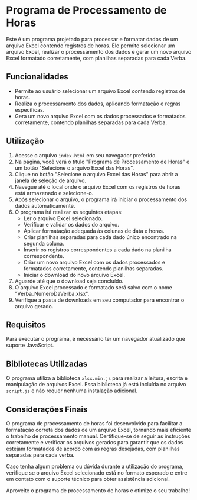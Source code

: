 # Programa de Processamento de Horas

Este é um programa projetado para processar e formatar dados de um arquivo Excel contendo registros de horas. Ele permite selecionar um arquivo Excel, realizar o processamento dos dados e gerar um novo arquivo Excel formatado corretamente, com planilhas separadas para cada Verba.

## Funcionalidades

- Permite ao usuário selecionar um arquivo Excel contendo registros de horas.
- Realiza o processamento dos dados, aplicando formatação e regras específicas.
- Gera um novo arquivo Excel com os dados processados e formatados corretamente, contendo planilhas separadas para cada Verba.

## Utilização

1. Acesse o arquivo `index.html` em seu navegador preferido.
2. Na página, você verá o título "Programa de Processamento de Horas" e um botão "Selecione o arquivo Excel das Horas".
3. Clique no botão "Selecione o arquivo Excel das Horas" para abrir a janela de seleção de arquivo.
4. Navegue até o local onde o arquivo Excel com os registros de horas está armazenado e selecione-o.
5. Após selecionar o arquivo, o programa irá iniciar o processamento dos dados automaticamente.
6. O programa irá realizar as seguintes etapas:
   - Ler o arquivo Excel selecionado.
   - Verificar e validar os dados do arquivo.
   - Aplicar formatação adequada às colunas de data e horas.
   - Criar planilhas separadas para cada dado único encontrado na segunda coluna.
   - Inserir os registros correspondentes a cada dado na planilha correspondente.
   - Criar um novo arquivo Excel com os dados processados e formatados corretamente, contendo planilhas separadas.
   - Iniciar o download do novo arquivo Excel.
7. Aguarde até que o download seja concluído.
8. O arquivo Excel processado e formatado será salvo com o nome "Verba_NumeroDaVerba.xlsx".
9. Verifique a pasta de downloads em seu computador para encontrar o arquivo gerado.

## Requisitos

Para executar o programa, é necessário ter um navegador atualizado que suporte JavaScript.

## Bibliotecas Utilizadas

O programa utiliza a biblioteca `xlsx.min.js` para realizar a leitura, escrita e manipulação de arquivos Excel. Essa biblioteca já está incluída no arquivo `script.js` e não requer nenhuma instalação adicional.

## Considerações Finais

O programa de processamento de horas foi desenvolvido para facilitar a formatação correta dos dados de um arquivo Excel, tornando mais eficiente o trabalho de processamento manual. Certifique-se de seguir as instruções corretamente e verificar os arquivos gerados para garantir que os dados estejam formatados de acordo com as regras desejadas, com planilhas separadas para cada verba.

Caso tenha algum problema ou dúvida durante a utilização do programa, verifique se o arquivo Excel selecionado está no formato esperado e entre em contato com o suporte técnico para obter assistência adicional.

Aproveite o programa de processamento de horas e otimize o seu trabalho!